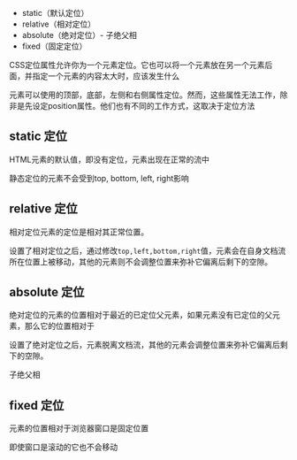 * static（默认定位）
* relative（相对定位）
* absolute（绝对定位）- 子绝父相
* fixed（固定定位）

CSS定位属性允许你为一个元素定位。它也可以将一个元素放在另一个元素后面，并指定一个元素的内容太大时，应该发生什么

元素可以使用的顶部，底部，左侧和右侧属性定位。然而，这些属性无法工作，除非是先设定position属性。他们也有不同的工作方式，这取决于定位方法

## static 定位

HTML元素的默认值，即没有定位，元素出现在正常的流中

静态定位的元素不会受到top, bottom, left, right影响

## relative 定位

相对定位元素的定位是相对其正常位置。

设置了相对定位之后，通过修改`top,left,bottom,right`值，元素会在自身文档流所在位置上被移动，其他的元素则不会调整位置来弥补它偏离后剩下的空隙。

## absolute 定位

绝对定位的元素的位置相对于最近的已定位父元素，如果元素没有已定位的父元素，那么它的位置相对于<html>

设置了绝对定位之后，元素脱离文档流，其他的元素会调整位置来弥补它偏离后剩下的空隙。

子绝父相

## fixed 定位

元素的位置相对于浏览器窗口是固定位置

即使窗口是滚动的它也不会移动